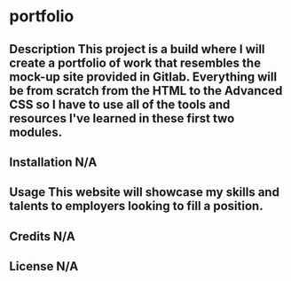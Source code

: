 # portfolio
## Description  This project is a build where I will create a portfolio of work that resembles the mock-up site provided in Gitlab. Everything will be from scratch from the HTML to the Advanced CSS so I have to use all of the tools and resources I've learned in these first two modules. 
## Installation  N/A    
## Usage  This website will showcase my skills and talents to employers looking to fill a position.  
## Credits  N/A    
## License  N/A
